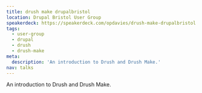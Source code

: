 ```yaml
---
title: drush make drupalbristol
location: Drupal Bristol User Group
speakerdeck: https://speakerdeck.com/opdavies/drush-make-drupalbristol
tags:
  - user-group
  - drupal
  - drush
  - drush-make
meta:
  description: 'An introduction to Drush and Drush Make.'
nav: talks
---
```

An introduction to Drush and Drush Make.